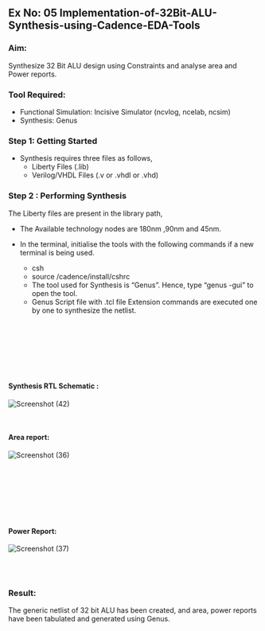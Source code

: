 ## Ex No: 05  Implementation-of-32Bit-ALU-Synthesis-using-Cadence-EDA-Tools

### Aim:

Synthesize 32 Bit ALU design using Constraints and analyse area and Power reports.

### Tool Required:

- Functional Simulation: Incisive Simulator (ncvlog, ncelab, ncsim)
- Synthesis: Genus

### Step 1: Getting Started

- Synthesis requires three files as follows,
    + Liberty Files (.lib)
    + Verilog/VHDL Files (.v or .vhdl or .vhd)

### Step 2 : Performing Synthesis

The Liberty files are present in the library path,

- The Available technology nodes are 180nm ,90nm and 45nm.
- In the terminal, initialise the tools with the following commands if a new terminal is being
used.

    + csh
    + source /cadence/install/cshrc
    + The tool used for Synthesis is “Genus”. Hence, type “genus -gui” to open the tool.
    + Genus Script file with .tcl file Extension commands are executed one by one to synthesize the netlist.

<br>
<br>
<br>
<br>
<br>
<br>

#### Synthesis RTL Schematic :

![Screenshot (42)](https://github.com/user-attachments/assets/de9d2cfa-6d57-4063-b82d-7d4988bf7d09)

<br>

#### Area report:

![Screenshot (36)](https://github.com/user-attachments/assets/e77cbeab-65ef-4184-861d-38577c45bfb7)

<br>
<br>
<br>
<br>
<br>
<br>

#### Power Report:

![Screenshot (37)](https://github.com/user-attachments/assets/1bc605a6-acc7-4893-bb19-3255ae833937)

<br>
<br>

### Result: 
The generic netlist of 32 bit ALU  has been created, and area, power reports have been tabulated and generated using Genus.
